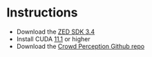 # Instructions 

* Download the [ZED SDK 3.4](https://www.stereolabs.com/developers/release/) 
* Install CUDA [11.1](https://developer.nvidia.com/cuda-11.1.0-download-archive) or higher
* Download the [Crowd Perception Github repo]()

